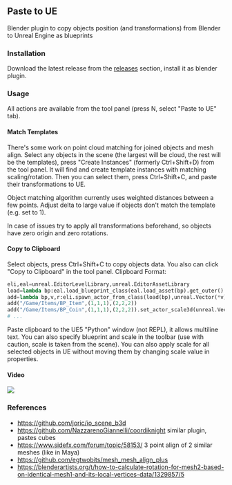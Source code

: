 ## Paste to UE

Blender plugin to copy objects position (and transformations) from Blender to Unreal Engine as blueprints

### Installation

Download the latest release from the [releases](../../releases) section, install it as blender plugin.

### Usage

All actions are available from the tool panel (press N, select "Paste to UE" tab).

#### Match Templates

There's some work on point cloud matching for joined objects and mesh align.
Select any objects in the scene (the largest will be cloud, the rest will be the templates),
press "Create Instances" (formerly Ctrl+Shift+D) from the tool panel.
It will find and create template instances with matching scaling/rotation.
Then you can select them, press Ctrl+Shift+C, and paste their transformations to UE.

Object matching algorithm currently uses weighted distances between a few points.
Adjust delta to large value if objects don't match the template (e.g. set to 1).

In case of issues try to apply all transformations beforehand,
so objects have zero origin and zero rotations.

#### Copy to Clipboard

Select objects, press Ctrl+Shift+C to copy objects data. You also can click "Copy to Clipboard" in the tool panel.
Clipboard Format:

```python
eli,eal=unreal.EditorLevelLibrary,unreal.EditorAssetLibrary
load=lambda bp:eal.load_blueprint_class(eal.load_asset(bp).get_outer().get_full_name())
add=lambda bp,v,r:eli.spawn_actor_from_class(load(bp),unreal.Vector(*v),unreal.Rotator(*r))
add("/Game/Items/BP_Item",(1,1,1),(2,2,2))
add("/Game/Items/BP_Coin",(1,1,1),(2,2,2)).set_actor_scale3d(unreal.Vector{3,3,3}) # optional
# ...
```

Paste clipboard to the UE5 "Python" window (not REPL), it allows multiline text.
You can also specify blueprint and scale in the toolbar (use with caution, scale is taken from the scene).
You can also apply scale for all selected objects in UE without moving them by changing scale value in properties.

#### Video

[![](http://img.youtube.com/vi/WyN3GiHWCOY/hqdefault.jpg)](https://youtu.be/WyN3GiHWCOY)

### References

* https://github.com/joric/io_scene_b3d
* https://github.com/NazzarenoGiannelli/coordiknight similar plugin, pastes cubes
* https://www.sidefx.com/forum/topic/58153/ 3 point align of 2 similar meshes (like in Maya)
* https://github.com/egtwobits/mesh_mesh_align_plus
* https://blenderartists.org/t/how-to-calculate-rotation-for-mesh2-based-on-identical-mesh1-and-its-local-vertices-data/1329857/5

